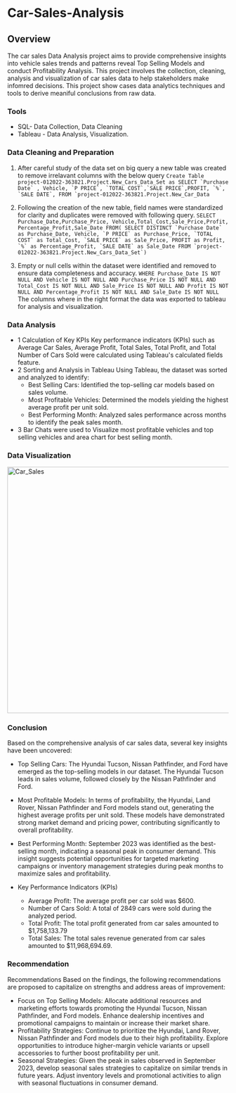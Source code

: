 # Car-Sales-Analysis
## Overview 
The car sales Data Analysis project aims to provide comprehensive insights into vehicle sales trends and patterns reveal Top Selling Models and conduct Profitability Analysis. This project involves the collection, cleaning, analysis and visualization of car sales data to help stakeholders make infomred decisions. This project show cases data analytics techniques and tools to derive meaniful conclusions from raw data.
### Tools
- SQL- Data Collection, Data Cleaning
- Tableau - Data Analysis, Visualization.
### Data Cleaning and Preparation
1. After careful study of the data set on big query a new table was created to remove irrelavant columns with the below query
``Create Table project-012022-363821.Project.New_Cars_Data_Set as
SELECT `Purchase Date` , Vehicle, `P PRICE`, `TOTAL COST`,`SALE PRICE`,PROFIT, `%`, `SALE DATE`,
 FROM `project-012022-363821.Project.New_Car_Data`` 
2. Following the creation of the new table, field names were standardized for clarity and duplicates were removed with following query.
``SELECT Purchase_Date,Purchase_Price,
Vehicle,Total_Cost,Sale_Price,Profit,
Percentage_Profit,Sale_Date
FROM(
SELECT DISTINCT
`Purchase Date` as Purchase_Date,
Vehicle,
`P PRICE` as Purchase_Price,
`TOTAL COST` as Total_Cost,
`SALE PRICE` as Sale_Price,
PROFIT as Profit,
`%` as Percentage_Profit,
`SALE DATE` as Sale_Date
 FROM `project-012022-363821.Project.New_Cars_Data_Set`)``

3. Empty or null cells within the dataset were identified and removed to ensure data completeness and accuracy.
``WHERE
Purchase_Date IS NOT NULL AND Vehicle IS NOT NULL AND Purchase_Price IS NOT NULL
AND Total_Cost IS NOT NULL AND Sale_Price IS NOT NULL AND Profit IS NOT NULL AND
Percentage_Profit IS NOT NULL AND Sale_Date IS NOT NULL``
The columns where in the right format the data was exported to tableau for analysis and visualization.
### Data Analysis
- 1 Calculation of Key KPIs
Key performance indicators (KPIs) such as Average Car Sales, Average Profit, Total Sales, Total Profit, and Total Number of Cars Sold were calculated using Tableau's calculated fields feature.
- 2 Sorting and Analysis in Tableau
Using Tableau, the dataset was sorted and analyzed to identify:
  - Best Selling Cars: Identified the top-selling car models based on sales volume.
  - Most Profitable Vehicles: Determined the models yielding the highest average profit per unit sold.
  - Best Performing Month: Analyzed sales performance across months to identify the peak sales month.
- 3 Bar Chats were used to Visualize most profitable vehicles and top selling vehicles and area chart for best selling month.
### Data Visualization
<img width="560" alt="Car_Sales" src="https://github.com/Kendike/Car-Sales-Analysis/assets/123019944/0d90df5c-c768-4fef-9fcb-6561ca4cfe98">

### Conclusion
Based on the comprehensive analysis of car sales data, several key insights have been uncovered:
- Top Selling Cars: The Hyundai Tucson, Nissan Pathfinder, and Ford have emerged as the top-selling models in our dataset. The Hyundai Tucson leads in sales volume, followed closely by the Nissan Pathfinder and Ford.
- Most Profitable Models: In terms of profitability, the Hyundai, Land Rover, Nissan Pathfinder and Ford models stand out, generating the highest average profits per unit sold. These models have demonstrated strong market demand and pricing power, contributing significantly to overall profitability.
- Best Performing Month: September 2023 was identified as the best-selling month, indicating a seasonal peak in consumer demand. This insight suggests potential opportunities for targeted marketing campaigns or inventory management strategies during peak months to maximize sales and profitability.

- Key Performance Indicators (KPIs)
  - Average Profit: The average profit per car sold was $600.
  - Number of Cars Sold: A total of 2849 cars were sold during the analyzed period.
  - Total Profit: The total profit generated from car sales amounted to $1,758,133.79
  - Total Sales: The total sales revenue generated from car sales amounted to $11,968,694.69.
### Recommendation
Recommendations
Based on the findings, the following recommendations are proposed to capitalize on strengths and address areas of improvement:
- Focus on Top Selling Models: Allocate additional resources and marketing efforts towards promoting the Hyundai Tucson, Nissan Pathfinder, and Ford models. Enhance dealership incentives and promotional campaigns to maintain or increase their market share.
- Profitability Strategies: Continue to prioritize the Hyundai, Land Rover, Nissan Pathfinder and Ford models due to their high profitability. Explore opportunities to introduce higher-margin vehicle variants or upsell accessories to further boost profitability per unit.
- Seasonal Strategies: Given the peak in sales observed in September 2023, develop seasonal sales strategies to capitalize on similar trends in future years. Adjust inventory levels and promotional activities to align with seasonal fluctuations in consumer demand.
